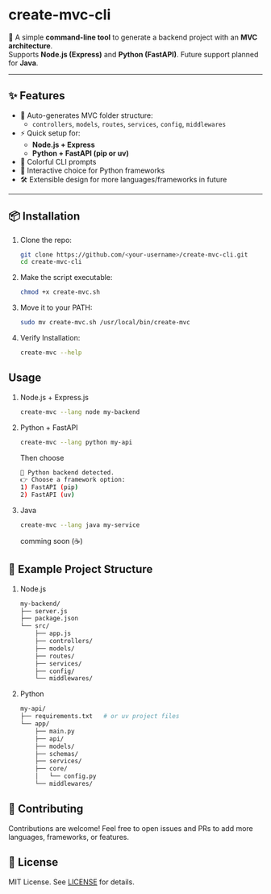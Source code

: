 # create-mvc-cli

🚀 A simple **command-line tool** to generate a backend project with an **MVC architecture**.  
Supports **Node.js (Express)** and **Python (FastAPI)**. Future support planned for **Java**.  

---

## ✨ Features
- 📂 Auto-generates MVC folder structure:
  - `controllers`, `models`, `routes`, `services`, `config`, `middlewares`
- ⚡ Quick setup for:
  - **Node.js + Express**
  - **Python + FastAPI (pip or uv)**
- 🎨 Colorful CLI prompts
- 🐍 Interactive choice for Python frameworks
- 🛠 Extensible design for more languages/frameworks in future

---

## 📦 Installation

1. Clone the repo:
   ```bash
   git clone https://github.com/<your-username>/create-mvc-cli.git
   cd create-mvc-cli
   ```

2.  Make the script executable:
    ```bash
    chmod +x create-mvc.sh
    ```

3.  Move it to your PATH:
    ```bash
    sudo mv create-mvc.sh /usr/local/bin/create-mvc
    ```

4.  Verify Installation:
    ```bash
    create-mvc --help
    ```

## Usage

1.  Node.js + Express.js
    ```bash
    create-mvc --lang node my-backend
    ```

2.  Python + FastAPI
    ```bash
    create-mvc --lang python my-api
    ```
    Then choose
    ```bash
    🐍 Python backend detected.
    👉 Choose a framework option:
    1) FastAPI (pip)
    2) FastAPI (uv)
    ```

3.  Java
    ```bash
    create-mvc --lang java my-service
    ```
    comming soon (☕️)

## 📂 Example Project Structure

1.  Node.js

    ```bash
    my-backend/
    ├── server.js
    ├── package.json
    └── src/
        ├── app.js
        ├── controllers/
        ├── models/
        ├── routes/
        ├── services/
        ├── config/
        └── middlewares/
    ```

2.  Python
    ```bash
    my-api/
    ├── requirements.txt   # or uv project files
    └── app/
        ├── main.py
        ├── api/
        ├── models/
        ├── schemas/
        ├── services/
        ├── core/
        │   └── config.py
        └── middlewares/
    ```

## 🤝 Contributing

Contributions are welcome!
Feel free to open issues and PRs to add more languages, frameworks, or features.

## 📜 License
MIT License. See [LICENSE](LICENSE) for details.
